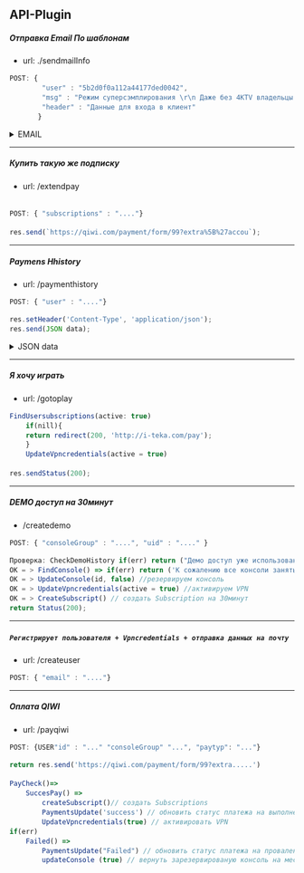 ## API-Plugin

##### Отправка Email По шаблонам
- url: ./sendmailInfo

```js
POST: {
	    "user" : "5b2d0f0a112a44177ded0042",
	    "msg" : "Режим суперсэмплирования \r\n Даже без 4KTV владельцы PS4 Pro могут.....",
	    "header" : "Данные для входа в клиент"
	   }

```
<details>
<summary>EMAIL</summary>
<img src="./msg.PNG" alt="markdown-preview GitHub style" style="max-width:100%; ">
</details>

___

##### Купить такую же подписку
- url: /extendpay

```js

POST: { "subscriptions" : "...."}

res.send(`https://qiwi.com/payment/form/99?extra%5B%27accou`);

```
___


##### Paymens Hhistory
- url: /paymenthistory

```js
POST: { "user" : "...."}
```
```js
res.setHeader('Content-Type', 'application/json');
res.send(JSON data);

```
<details>

<summary> JSON data </summary>

```json
[
	{
        "name": "Monthly",
        "price": "99999",
        "status": "processing",
        "active": "true",
        "subscriptions": {
            "start_date": "В прошлую субботу, в 22:24",
            "end_date": "21.07.2018"
        }
    },
	{
        "name": "Weekly",
        "price": "1500",
        "status": "processing",
        "active": "true",
        "subscriptions": {
            "start_date": "В прошлую субботу, в 22:24",
            "end_date": "21.07.2018"
        }
    },
    {
        "name": "Hourly",
        "price": "50",
        "status": "success",
        "active": "true",
        "subscriptions": {
            "start_date": "В прошлую субботу, в 22:18",
            "end_date": "В прошлую субботу, в 22:48"
        }
    }
]

```


</details>

____


##### Я хочу играть
- url: /gotoplay


```js
FindUsersubscriptions(active: true)
	if(nill){
	return redirect(200, 'http://i-teka.com/pay');
	}
	UpdateVpncredentials(active = true)

res.sendStatus(200);
```
___


##### DEMO доступ на 30минут
- /createdemo
```js
POST: { "consoleGroup" : "....", "uid" : "...." }
```
```js
Проверка: CheckDemoHistory if(err) return ("Демо доступ уже использован")
ОК = > FindConsole() => if(err) return ('К сожалению все консоли заняты')
OK = > UpdateConsole(id, false) //резервируем консоль
OK = > UpdateVpncredentials(active = true) //активируем VPN
OK = > CreateSubscript() // создать Subscription на 30минут
return Status(200);
```
___
##### __`Регистрирует пользователя + Vpncredentials + отправка данных на почту`__

- url: /createuser
```js
POST: { "email" : "...."}
```
___
##### Оплата QIWI
- url: /payqiwi

```js
POST: {USER"id" : "..." "consoleGroup" "...", "paytyp": "..."}
```

```js
return res.send('https://qiwi.com/payment/form/99?extra.....')

PayCheck()=>
	SuccesPay() =>
		createSubscript()// создать Subscriptions
		PaymentsUpdate('success') // обновить статус платежа на выполнен
		UpdateVpncredentials(true) // активировать VPN
if(err)
	Failed() =>
		PaymentsUpdate("Failed") // обновить статус платежа на провален
		updateConsole (true) // вернуть зарезервированую консоль на место
```
